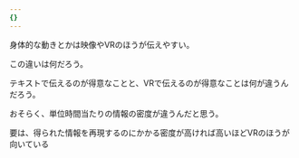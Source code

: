 ```yaml
---
{}
---
```

  

身体的な動きとかは映像やVRのほうが伝えやすい。

  

この違いは何だろう。

テキストで伝えるのが得意なことと、VRで伝えるのが得意なことは何が違うんだろう。

  

おそらく、単位時間当たりの情報の密度が違うんだと思う。

要は、得られた情報を再現するのにかかる密度が高ければ高いほどVRのほうが向いている